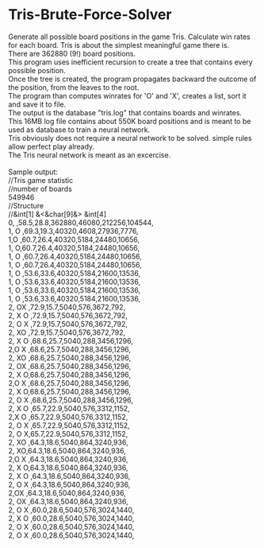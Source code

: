 # Tris-Brute-Force-Solver
Generate all possible board positions in the game Tris. Calculate win rates for each board.
Tris is about the simplest meaningful game there is.\
There are 362880 (9!) board positions.\
This program uses inefficient recursion to create a tree that contains every possible position.\
Once the tree is created, the program propagates backward the outcome of the position, from the leaves to the root.\
The program than computes winrates for 'O' and 'X', creates a list, sort it and save it to file.\
The output is the database "tris.log" that contains boards and winrates.\
This 16MB log file contains about 550K board positions and is meant to be used as database to train a neural network.\
Tris obviously does not require a neural network to be solved. simple rules allow perfect play already.\
The Tris neural network is meant as an excercise.\
\
Sample output:\
//Tris game statistic\
//number of boards\
549946\
//Structure\
//&int[1] &<&char[9]&> &int[4]\
0,         ,58.5,28.8,362880,46080,212256,104544,\
1,    O    ,69.3,19.3,40320,4608,27936,7776,\
1,O        ,60.7,26.4,40320,5184,24480,10656,\
1,        O,60.7,26.4,40320,5184,24480,10656,\
1,      O  ,60.7,26.4,40320,5184,24480,10656,\
1,  O      ,60.7,26.4,40320,5184,24480,10656,\
1,     O   ,53.6,33.6,40320,5184,21600,13536,\
1,   O     ,53.6,33.6,40320,5184,21600,13536,\
1,       O ,53.6,33.6,40320,5184,21600,13536,\
1, O       ,53.6,33.6,40320,5184,21600,13536,\
2,    OX   ,72.9,15.7,5040,576,3672,792,\
2, X  O    ,72.9,15.7,5040,576,3672,792,\
2,    O  X ,72.9,15.7,5040,576,3672,792,\
2,   XO    ,72.9,15.7,5040,576,3672,792,\
2, X    O  ,68.6,25.7,5040,288,3456,1296,\
2,O      X ,68.6,25.7,5040,288,3456,1296,\
2,     XO  ,68.6,25.7,5040,288,3456,1296,\
2,  OX     ,68.6,25.7,5040,288,3456,1296,\
2,   X    O,68.6,25.7,5040,288,3456,1296,\
2,O    X   ,68.6,25.7,5040,288,3456,1296,\
2, X      O,68.6,25.7,5040,288,3456,1296,\
2,  O    X ,68.6,25.7,5040,288,3456,1296,\
2,  X O    ,65.7,22.9,5040,576,3312,1152,\
2,X   O    ,65.7,22.9,5040,576,3312,1152,\
2,    O X  ,65.7,22.9,5040,576,3312,1152,\
2,    O   X,65.7,22.9,5040,576,3312,1152,\
2, XO      ,64.3,18.6,5040,864,3240,936,\
2,       XO,64.3,18.6,5040,864,3240,936,\
2,O  X     ,64.3,18.6,5040,864,3240,936,\
2,     X  O,64.3,18.6,5040,864,3240,936,\
2,   X  O  ,64.3,18.6,5040,864,3240,936,\
2,  O  X   ,64.3,18.6,5040,864,3240,936,\
2,OX       ,64.3,18.6,5040,864,3240,936,\
2,      OX ,64.3,18.6,5040,864,3240,936,\
2, O X     ,60.0,28.6,5040,576,3024,1440,\
2, X   O   ,60.0,28.6,5040,576,3024,1440,\
2,     O X ,60.0,28.6,5040,576,3024,1440,\
2,   O   X ,60.0,28.6,5040,576,3024,1440,
